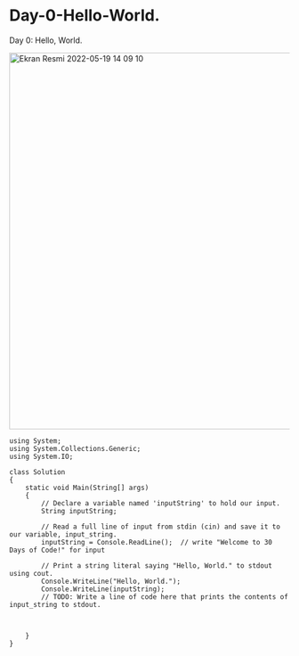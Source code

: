 # Day-0-Hello-World.
Day 0: Hello, World.


<img width="676" alt="Ekran Resmi 2022-05-19 14 09 10" src="https://user-images.githubusercontent.com/105243448/169280343-ac0edfca-33fc-45ab-a1e8-f33a6e33bdbd.png">




```
using System;
using System.Collections.Generic;
using System.IO;

class Solution
{
    static void Main(String[] args)
    {
        // Declare a variable named 'inputString' to hold our input.
        String inputString;

        // Read a full line of input from stdin (cin) and save it to our variable, input_string.
        inputString = Console.ReadLine();  // write "Welcome to 30 Days of Code!" for input 

        // Print a string literal saying "Hello, World." to stdout using cout.
        Console.WriteLine("Hello, World.");
        Console.WriteLine(inputString);
        // TODO: Write a line of code here that prints the contents of input_string to stdout.

       

    }
}

```

